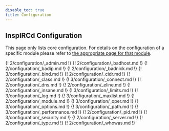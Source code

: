 ```yaml
---
disable_toc: true
title: Configuration
---
```


## InspIRCd Configuration

This page only lists core configuration. For details on the configuration of a specific module please refer to [the appropriate page for that module](/2/modules).

{! 2/configuration/_admin.md !}
{! 2/configuration/_badhost.md !}
{! 2/configuration/_badip.md !}
{! 2/configuration/_badnick.md !}
{! 3/configuration/_bind.md !}
{! 2/configuration/_cidr.md !}
{! 2/configuration/_class.md !}
{! 3/configuration/_connect.md !}
{! 2/configuration/_dns.md !}
{! 2/configuration/_eline.md !}
{! 2/configuration/_insane.md !}
{! 3/configuration/_limits.md !}
{! 3/configuration/_log.md !}
{! 3/configuration/_maxlist.md !}
{! 2/configuration/_module.md !}
{! 3/configuration/_oper.md !}
{! 3/configuration/_options.md !}
{! 3/configuration/_path.md !}
{! 3/configuration/_performance.md !}
{! 2/configuration/_pid.md !}
{! 3/configuration/_security.md !}
{! 2/configuration/_server.md !}
{! 2/configuration/_type.md !}
{! 2/configuration/_whowas.md !}

